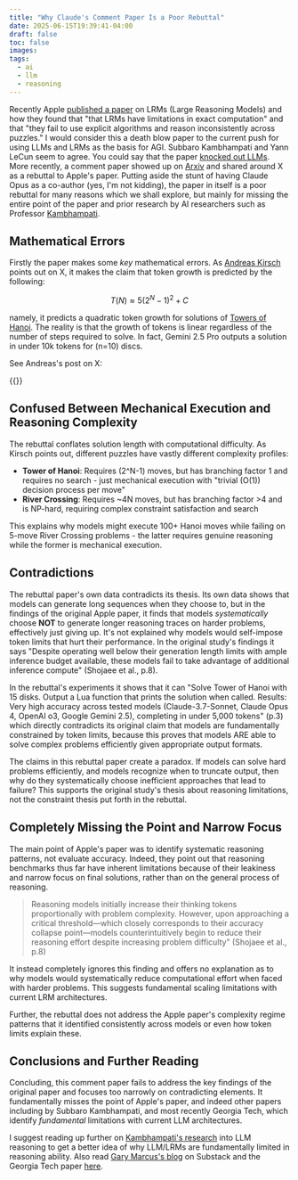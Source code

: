 ```yaml
---
title: "Why Claude's Comment Paper Is a Poor Rebuttal"
date: 2025-06-15T19:39:41-04:00
draft: false
toc: false
images:
tags:
  - ai
  - llm
  - reasoning
---
```


Recently Apple [published a paper](https://machinelearning.apple.com/research/illusion-of-thinking) on LRMs (Large Reasoning Models) and how they found that "that LRMs have limitations in exact computation" and that "they fail to use explicit algorithms and reason inconsistently across puzzles." I would consider this a death blow paper to the current push for using LLMs and LRMs as the basis for AGI. Subbaro Kambhampati and Yann LeCun seem to agree. You could say that the paper [knocked out LLMs](https://garymarcus.substack.com/p/a-knockout-blow-for-llms). More recently, a comment paper showed up on [Arxiv](https://arxiv.org/html/2506.09250v1) and shared around X as a rebuttal to Apple's paper. Putting aside the stunt of having Claude Opus as a co-author (yes, I'm not kidding), the paper in itself is a poor rebuttal for many reasons which we shall explore, but mainly for missing the entire point of the paper and prior research by AI researchers such as Professor [Kambhampati](https://cotopaxi.eas.asu.edu/).

## Mathematical Errors

Firstly the paper makes some *key* mathematical errors. As [Andreas Kirsch](https://x.com/BlackHC) points out on X, it makes the claim that token growth is predicted by the following:

$$
T(N) \approx 5(2^N - 1)^2 + C
$$

namely, it predicts a quadratic token growth for solutions of [Towers of Hanoi](https://en.wikipedia.org/wiki/Tower_of_Hanoi). The reality is that the growth of tokens is linear regardless of the number of steps required to solve. In fact, Gemini 2.5 Pro outputs a solution in under 10k tokens for \(n=10\) discs.

See Andreas's post on X:

{{<x user="BlackHC" id="1933442363197706658" >}}

## Confused Between Mechanical Execution and Reasoning Complexity

The rebuttal conflates solution length with computational difficulty. As Kirsch points out, different puzzles have vastly different complexity profiles:

- **Tower of Hanoi**: Requires \(2^N-1\) moves, but has branching factor 1 and requires no search - just mechanical execution with "trivial \(O(1)\) decision process per move"
- **River Crossing**: Requires ~4N moves, but has branching factor >4 and is NP-hard, requiring complex constraint satisfaction and search

This explains why models might execute 100+ Hanoi moves while failing on 5-move River Crossing problems - the latter requires genuine reasoning while the former is mechanical execution.

## Contradictions

The rebuttal paper's own data contradicts its thesis. Its own data shows that models can generate long sequences when they choose to, but in the findings of the original Apple paper, it finds that models *systematically* choose **NOT** to generate longer reasoning traces on harder problems, effectively just giving up. It's not explained why models would self-impose token limits that hurt their performance. In the original study's findings it says "Despite operating well below their generation length limits with ample inference budget available, these models fail to take advantage of additional inference compute" (Shojaee et al., p.8).

In the rebuttal's experiments it shows that it can "Solve Tower of Hanoi with 15 disks. Output a Lua function that prints the solution when called. Results: Very high accuracy across tested models (Claude-3.7-Sonnet, Claude Opus 4, OpenAI o3, Google Gemini 2.5), completing in under 5,000 tokens" (p.3) which directly contradicts its original claim that models are fundamentally constrained by token limits, because this proves that models ARE able to solve complex problems efficiently given appropriate output formats.

The claims in this rebuttal paper create a paradox. If models can solve hard problems efficiently, and models recognize when to truncate output, then why do they systematically choose inefficient approaches that lead to failure? This supports the original study's thesis about reasoning limitations, not the constraint thesis put forth in the rebuttal.

## Completely Missing the Point and Narrow Focus

The main point of Apple's paper was to identify systematic reasoning patterns, not evaluate accuracy. Indeed, they point out that reasoning benchmarks thus far have inherent limitations because of their leakiness and narrow focus on final solutions, rather than on the general process of reasoning.

> Reasoning models initially increase their thinking tokens proportionally with problem complexity. However, upon approaching a critical threshold—which closely corresponds to their accuracy collapse point—models counterintuitively begin to reduce their reasoning effort despite increasing problem difficulty" (Shojaee et al., p.8)

It instead completely ignores this finding and offers no explanation as to why models would systematically reduce computational effort when faced with harder problems. This suggests fundamental scaling limitations with current LRM architectures.

Further, the rebuttal does not address the Apple paper's complexity regime patterns that it identified consistently across models or even how token limits explain these.

## Conclusions and Further Reading

Concluding, this comment paper fails to address the key findings of the original paper and focuses too narrowly on contradicting elements. It fundamentally misses the point of Apple's paper, and indeed other papers including by Subbaro Kambhampati, and most recently Georgia Tech, which identify *fundamental* limitations with current LLM architectures.

I suggest reading up further on [Kambhampati's research](https://scholar.google.com/scholar?hl=en&as_sdt=0%2C5&q=subbarao+kambhampati+reason+llm&btnG=) into LLM reasoning to get a better idea of why LLM/LRMs are fundamentally limited in reasoning ability. Also read [Gary Marcus's blog](https://garymarcus.substack.com/p/llms-dont-do-formal-reasoning-and) on Substack and the Georgia Tech paper [here](https://arxiv.org/pdf/2506.07936).

